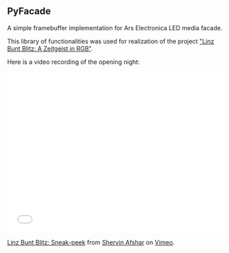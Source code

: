 PyFacade
--------

A simple framebuffer implementation for Ars Electronica LED media facade.

This library of functionalities was used for realization of the project ["Linz Bunt Blitz: A Zeitgeist in RGB"](http://www.shervinafshar.name/wiki/Linz_Bunt_Blitz).

Here is a video recording of the opening night: 

<iframe src="//player.vimeo.com/video/14809768" width="500" height="375" frameborder="0" webkitallowfullscreen mozallowfullscreen allowfullscreen></iframe> <p><a href="http://vimeo.com/14809768">Linz Bunt Blitz: Sneak-peek</a> from <a href="http://vimeo.com/user2536455">Shervin Afshar</a> on <a href="https://vimeo.com">Vimeo</a>.</p>
